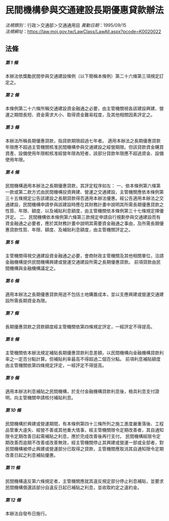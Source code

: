 # 民間機構參與交通建設長期優惠貸款辦法

*法規類別*：行政＞交通部＞交通通用目
*異動日期*：1995/09/15  
*法規網址*：https://law.moj.gov.tw/LawClass/LawAll.aspx?pcode=K0020022



## 法條
##### 第 1 條
本辦法依獎勵民間參與交通建設條例（以下簡稱本條例）第二十六條第三項規定訂定之。

##### 第 2 條
本條例第二十六條所稱交通建設資金融通之必要，由主管機關視各該建設興建、營運之期間長短、資金需求大小、取得資金難易程度，及其他相關因素評定之。

##### 第 3 條
本辦法所稱長期優惠貸款，指貸款期限超過七年者。
適用本辦法之長期優惠貸款年限應不超過主管機關核准民間機構參與交通建設之經營期限。但該貸款資金購買資產、設備使用年限較核准經營年限為短者，該部分貸款年限應不超過資金、設備使用年限。

##### 第 4 條
民間機構適用本辦法之長期優惠貸款，其評定程序如左：
一、依本條例第六條第一款或第二款方式由民間機構投資興建、營運之交通建設，主管機關應依本條例第三十五條規定公告該建設之長期貸款得否適用本辦法優惠。經公告適用本辦法之交通建設，民間機構申請參與該建設時應在其財務計畫中說明其所需長期優惠貸款之性質、年限、額度、以及補貼利息額度，由主管機關依本條例第三十七條規定擇優評定。
二、民間機構依本條例第六條第三款規定申請自行規劃參與交通建設而有資金融通之必要者，應於其財務計畫中說明其需要資金融通之事由，及所需長期優惠貸款性質、年限、額度、及補貼利息額度，由主管機關評定之。

##### 第 5 條
主管機關得視交通建設資金融通之必要，會商財政主管機關及其他相關單位，洽請金融機構提供民間機構興建或營運交通建設所需之長期優惠貸款。
前項貸款由民間機構與金融機構議定之。

##### 第 6 條
適用本辦法之長期優惠貸款用途不包括土地購置成本，並以支應興建或營運交通建設所需長期資金為限。

##### 第 7 條
長期優惠貸款之貸款額度經主管機關依第四條規定評定，一經評定不得提高。

##### 第 8 條
主管機關依本辦法規定補貼長期優惠貸款利息差額，以民間機構向金融機構貸款利率之一定百分點計算。但補貼利率最高不得超過二個百分點。
前項利息補貼額度由主管機關依第四條規定評定，一經評定不得提高。

##### 第 9 條
適用本辦法利息補貼之民間機構，於支付金融機構貸款利息後，檢具利息支付證明，向主管機關申請核付補貼利息。

##### 第 10 條
民間機構於興建或營運期間，有本條例第四十三條所列之施工進度嚴重落後、工程品管重大違失、經營不善或其他重大情事，經主管機關限令定期改善者，其自通知限令定期改善日起需補貼之利息，應於完成改善後再行支付。
民間機構經限令定期改善而逾期不改善或改善無效，經主管機關停止其興建或營運一部或全部者，對民間機構被停止興建或營運部分已取得之貸款，主管機關應取消其自通知限令定期改善日起之利息補貼優惠。

##### 第 11 條
民間機構違反第六條規定者，主管機關應就其違反規定部分停止利息補貼，並要求民間機構償還該部分自違反日起已補貼之利息，並收取約定之違約金。

##### 第 12 條
本辦法自發布日施行。


